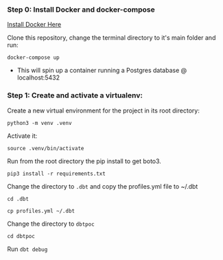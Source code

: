 ### Step 0: Install Docker and docker-compose
[Install Docker Here](https://docs.docker.com/get-docker/)

Clone this repository, change the terminal directory to it's main folder and run:

```
docker-compose up
```

- This will spin up a container running a Postgres database @ localhost:5432

### Step 1: Create and activate a virtualenv:

Create a new virtual environment for the project in its root directory:

```
python3 -m venv .venv
```

Activate it:

```
source .venv/bin/activate
```

Run from the root directory the pip install to get boto3.

```
pip3 install -r requirements.txt
```

Change the directory to `.dbt`  and copy the profiles.yml file to ~/.dbt

```
cd .dbt

cp profiles.yml ~/.dbt
```

Change the directory to `dbtpoc` 

```
cd dbtpoc
```

Run  `dbt debug`
